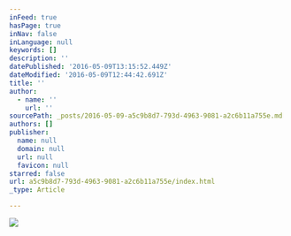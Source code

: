 ```yaml
---
inFeed: true
hasPage: true
inNav: false
inLanguage: null
keywords: []
description: ''
datePublished: '2016-05-09T13:15:52.449Z'
dateModified: '2016-05-09T12:44:42.691Z'
title: ''
author:
  - name: ''
    url: ''
sourcePath: _posts/2016-05-09-a5c9b8d7-793d-4963-9081-a2c6b11a755e.md
authors: []
publisher:
  name: null
  domain: null
  url: null
  favicon: null
starred: false
url: a5c9b8d7-793d-4963-9081-a2c6b11a755e/index.html
_type: Article

---
```

![](https://the-grid-user-content.s3-us-west-2.amazonaws.com/7641b741-2151-45be-a74c-fbf03ed103ae.jpg)